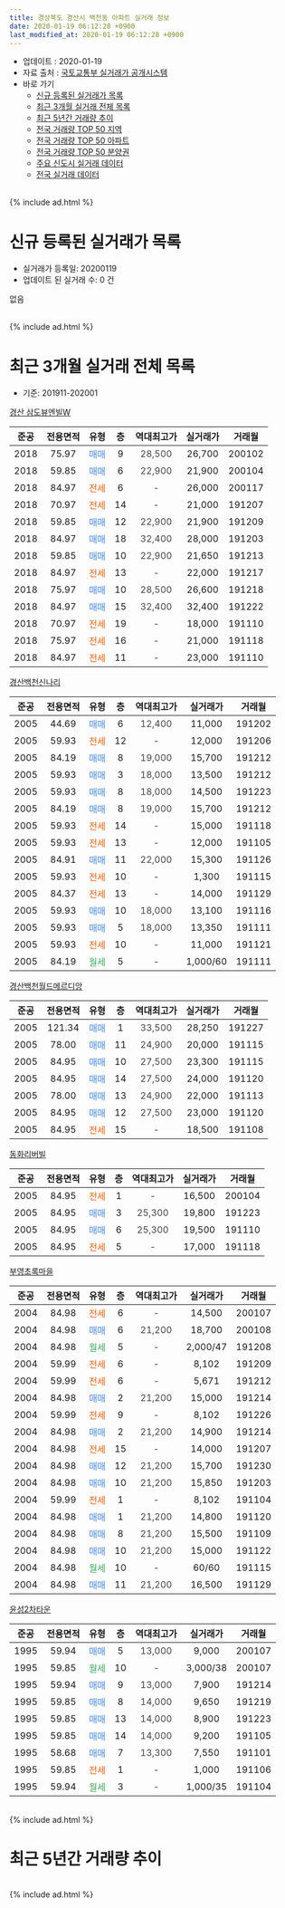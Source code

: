 ```yaml
---
title: 경상북도 경산시 백천동 아파트 실거래 정보
date: 2020-01-19 06:12:28 +0900
last_modified_at: 2020-01-19 06:12:28 +0900
---
```


* 업데이트 : 2020-01-19
* 자료 출처 : [국토교통부 실거래가 공개시스템](http://rt.molit.go.kr)
* 바로 가기
    * [신규 등록된 실거래가 목록](#신규-등록된-실거래가-목록)
    * [최근 3개월 실거래 전체 목록](#최근-3개월-실거래-전체-목록)
    * [최근 5년간 거래량 추이](#최근-5년간-거래량-추이)
    * [전국 거래량 TOP 50 지역](https://apt-info.github.io/apt-trade-info/최근-3개월-전국에서-가장-거래가-많이-발생한-지역)
    * [전국 거래량 TOP 50 아파트](https://apt-info.github.io/apt-trade-info/최근-3개월-전국에서-가장-거래가-많이-발생한-아파트)
    * [전국 거래량 TOP 50 분양권](https://apt-info.github.io/apt-trade-info/최근-3개월-전국에서-가장-거래가-많이-발생한-분양권)
    * [주요 신도시 실거래 데이터](https://apt-info.github.io/apt-trade-info/주요-신도시)
    * [전국 실거래 데이터](https://apt-info.github.io/apt-trade-info/전국)
<br>
{% include ad.html %}
<br>

# 신규 등록된 실거래가 목록
* 실거래가 등록일: 20200119
* 업데이트 된 실거래 수: 0 건

없음

<br>
{% include ad.html %}
<br>

# 최근 3개월 실거래 전체 목록
* 기준: 201911-202001


[경산 삼도뷰엔빌W](https://search.naver.com/search.naver?query=%EA%B2%BD%EC%83%81%EB%B6%81%EB%8F%84+%EA%B2%BD%EC%82%B0%EC%8B%9C+%EB%B0%B1%EC%B2%9C%EB%8F%99+%EA%B2%BD%EC%82%B0+%EC%82%BC%EB%8F%84%EB%B7%B0%EC%97%94%EB%B9%8CW)

|준공|전용면적|유형|층|역대최고가|실거래가|거래월|
|:---:|:---:|:---:|:---:|:---:|:---:|:---:|
|2018|75.97|<span style="color:#4285f3">매매</span>|9|<span style="color:#444444">28,500</span>|26,700|200102|
|2018|59.85|<span style="color:#4285f3">매매</span>|6|<span style="color:#444444">22,900</span>|21,900|200104|
|2018|84.97|<span style="color:#ff5a00">전세</span>|6|<span style="color:#444444">-</span>|26,000|200117|
|2018|70.97|<span style="color:#ff5a00">전세</span>|14|<span style="color:#444444">-</span>|21,000|191207|
|2018|59.85|<span style="color:#4285f3">매매</span>|12|<span style="color:#444444">22,900</span>|21,900|191209|
|2018|84.97|<span style="color:#4285f3">매매</span>|18|<span style="color:#444444">32,400</span>|28,000|191203|
|2018|59.85|<span style="color:#4285f3">매매</span>|10|<span style="color:#444444">22,900</span>|21,650|191213|
|2018|84.97|<span style="color:#ff5a00">전세</span>|13|<span style="color:#444444">-</span>|22,000|191217|
|2018|75.97|<span style="color:#4285f3">매매</span>|10|<span style="color:#444444">28,500</span>|26,600|191218|
|2018|84.97|<span style="color:#4285f3">매매</span>|15|<span style="color:#444444">32,400</span>|32,400|191222|
|2018|70.97|<span style="color:#ff5a00">전세</span>|19|<span style="color:#444444">-</span>|18,000|191110|
|2018|75.97|<span style="color:#ff5a00">전세</span>|16|<span style="color:#444444">-</span>|21,000|191118|
|2018|84.97|<span style="color:#ff5a00">전세</span>|11|<span style="color:#444444">-</span>|23,000|191110|

[경산백천신나리](https://search.naver.com/search.naver?query=%EA%B2%BD%EC%83%81%EB%B6%81%EB%8F%84+%EA%B2%BD%EC%82%B0%EC%8B%9C+%EB%B0%B1%EC%B2%9C%EB%8F%99+%EA%B2%BD%EC%82%B0%EB%B0%B1%EC%B2%9C%EC%8B%A0%EB%82%98%EB%A6%AC)

|준공|전용면적|유형|층|역대최고가|실거래가|거래월|
|:---:|:---:|:---:|:---:|:---:|:---:|:---:|
|2005|44.69|<span style="color:#4285f3">매매</span>|6|<span style="color:#444444">12,400</span>|11,000|191202|
|2005|59.93|<span style="color:#ff5a00">전세</span>|12|<span style="color:#444444">-</span>|12,000|191206|
|2005|84.19|<span style="color:#4285f3">매매</span>|8|<span style="color:#444444">19,000</span>|15,700|191212|
|2005|59.93|<span style="color:#4285f3">매매</span>|3|<span style="color:#444444">18,000</span>|13,500|191212|
|2005|59.93|<span style="color:#4285f3">매매</span>|8|<span style="color:#444444">18,000</span>|14,500|191223|
|2005|84.19|<span style="color:#4285f3">매매</span>|8|<span style="color:#444444">19,000</span>|15,700|191212|
|2005|59.93|<span style="color:#ff5a00">전세</span>|14|<span style="color:#444444">-</span>|15,000|191118|
|2005|59.93|<span style="color:#ff5a00">전세</span>|13|<span style="color:#444444">-</span>|12,000|191105|
|2005|84.91|<span style="color:#4285f3">매매</span>|11|<span style="color:#444444">22,000</span>|15,300|191126|
|2005|59.93|<span style="color:#ff5a00">전세</span>|10|<span style="color:#444444">-</span>|1,300|191115|
|2005|84.37|<span style="color:#ff5a00">전세</span>|13|<span style="color:#444444">-</span>|14,000|191129|
|2005|59.93|<span style="color:#4285f3">매매</span>|10|<span style="color:#444444">18,000</span>|13,100|191116|
|2005|59.93|<span style="color:#4285f3">매매</span>|5|<span style="color:#444444">18,000</span>|13,350|191111|
|2005|59.93|<span style="color:#ff5a00">전세</span>|10|<span style="color:#444444">-</span>|11,000|191121|
|2005|84.19|<span style="color:#34a853">월세</span>|5|<span style="color:#444444">-</span>|1,000/60|191111|

[경산백천월드메르디앙](https://search.naver.com/search.naver?query=%EA%B2%BD%EC%83%81%EB%B6%81%EB%8F%84+%EA%B2%BD%EC%82%B0%EC%8B%9C+%EB%B0%B1%EC%B2%9C%EB%8F%99+%EA%B2%BD%EC%82%B0%EB%B0%B1%EC%B2%9C%EC%9B%94%EB%93%9C%EB%A9%94%EB%A5%B4%EB%94%94%EC%95%99)

|준공|전용면적|유형|층|역대최고가|실거래가|거래월|
|:---:|:---:|:---:|:---:|:---:|:---:|:---:|
|2005|121.34|<span style="color:#4285f3">매매</span>|1|<span style="color:#444444">33,500</span>|28,250|191227|
|2005|78.00|<span style="color:#4285f3">매매</span>|11|<span style="color:#444444">24,900</span>|20,000|191115|
|2005|84.95|<span style="color:#4285f3">매매</span>|10|<span style="color:#444444">27,500</span>|23,300|191115|
|2005|84.95|<span style="color:#4285f3">매매</span>|14|<span style="color:#444444">27,500</span>|24,000|191120|
|2005|78.00|<span style="color:#4285f3">매매</span>|13|<span style="color:#444444">24,900</span>|22,000|191113|
|2005|84.95|<span style="color:#4285f3">매매</span>|12|<span style="color:#444444">27,500</span>|23,000|191120|
|2005|84.95|<span style="color:#ff5a00">전세</span>|15|<span style="color:#444444">-</span>|18,500|191108|

[동화리버빌](https://search.naver.com/search.naver?query=%EA%B2%BD%EC%83%81%EB%B6%81%EB%8F%84+%EA%B2%BD%EC%82%B0%EC%8B%9C+%EB%B0%B1%EC%B2%9C%EB%8F%99+%EB%8F%99%ED%99%94%EB%A6%AC%EB%B2%84%EB%B9%8C)

|준공|전용면적|유형|층|역대최고가|실거래가|거래월|
|:---:|:---:|:---:|:---:|:---:|:---:|:---:|
|2005|84.95|<span style="color:#ff5a00">전세</span>|1|<span style="color:#444444">-</span>|16,500|200104|
|2005|84.95|<span style="color:#4285f3">매매</span>|3|<span style="color:#444444">25,300</span>|19,800|191223|
|2005|84.95|<span style="color:#4285f3">매매</span>|6|<span style="color:#444444">25,300</span>|19,500|191110|
|2005|84.95|<span style="color:#ff5a00">전세</span>|5|<span style="color:#444444">-</span>|17,000|191118|

[부영초록마을](https://search.naver.com/search.naver?query=%EA%B2%BD%EC%83%81%EB%B6%81%EB%8F%84+%EA%B2%BD%EC%82%B0%EC%8B%9C+%EB%B0%B1%EC%B2%9C%EB%8F%99+%EB%B6%80%EC%98%81%EC%B4%88%EB%A1%9D%EB%A7%88%EC%9D%84)

|준공|전용면적|유형|층|역대최고가|실거래가|거래월|
|:---:|:---:|:---:|:---:|:---:|:---:|:---:|
|2004|84.98|<span style="color:#ff5a00">전세</span>|6|<span style="color:#444444">-</span>|14,500|200107|
|2004|84.98|<span style="color:#4285f3">매매</span>|6|<span style="color:#444444">21,200</span>|18,700|200108|
|2004|84.98|<span style="color:#34a853">월세</span>|5|<span style="color:#444444">-</span>|2,000/47|191208|
|2004|59.99|<span style="color:#ff5a00">전세</span>|6|<span style="color:#444444">-</span>|8,102|191209|
|2004|59.99|<span style="color:#ff5a00">전세</span>|6|<span style="color:#444444">-</span>|5,671|191212|
|2004|84.98|<span style="color:#4285f3">매매</span>|2|<span style="color:#444444">21,200</span>|15,000|191214|
|2004|59.99|<span style="color:#ff5a00">전세</span>|9|<span style="color:#444444">-</span>|8,102|191226|
|2004|84.98|<span style="color:#4285f3">매매</span>|2|<span style="color:#444444">21,200</span>|14,900|191214|
|2004|84.98|<span style="color:#ff5a00">전세</span>|15|<span style="color:#444444">-</span>|14,000|191207|
|2004|84.98|<span style="color:#4285f3">매매</span>|12|<span style="color:#444444">21,200</span>|15,700|191230|
|2004|84.98|<span style="color:#4285f3">매매</span>|10|<span style="color:#444444">21,200</span>|15,850|191203|
|2004|59.99|<span style="color:#ff5a00">전세</span>|1|<span style="color:#444444">-</span>|8,102|191104|
|2004|84.98|<span style="color:#4285f3">매매</span>|1|<span style="color:#444444">21,200</span>|14,800|191120|
|2004|84.98|<span style="color:#4285f3">매매</span>|8|<span style="color:#444444">21,200</span>|15,500|191109|
|2004|84.98|<span style="color:#4285f3">매매</span>|10|<span style="color:#444444">21,200</span>|15,000|191122|
|2004|84.98|<span style="color:#34a853">월세</span>|10|<span style="color:#444444">-</span>|60/60|191115|
|2004|84.98|<span style="color:#4285f3">매매</span>|11|<span style="color:#444444">21,200</span>|16,500|191129|


<script async src="//pagead2.googlesyndication.com/pagead/js/adsbygoogle.js"></script>
<!-- 기본 -->
<ins class="adsbygoogle"
     style="display:block"
     data-ad-client="ca-pub-1142216861245946"
     data-ad-slot="4805727019"
     data-ad-format="auto"
     data-full-width-responsive="true"></ins>
<script>
(adsbygoogle = window.adsbygoogle || []).push({});
</script>


[윤성2차타운](https://search.naver.com/search.naver?query=%EA%B2%BD%EC%83%81%EB%B6%81%EB%8F%84+%EA%B2%BD%EC%82%B0%EC%8B%9C+%EB%B0%B1%EC%B2%9C%EB%8F%99+%EC%9C%A4%EC%84%B12%EC%B0%A8%ED%83%80%EC%9A%B4)

|준공|전용면적|유형|층|역대최고가|실거래가|거래월|
|:---:|:---:|:---:|:---:|:---:|:---:|:---:|
|1995|59.94|<span style="color:#4285f3">매매</span>|5|<span style="color:#444444">13,000</span>|9,000|200107|
|1995|59.85|<span style="color:#34a853">월세</span>|10|<span style="color:#444444">-</span>|3,000/38|200107|
|1995|59.94|<span style="color:#4285f3">매매</span>|9|<span style="color:#444444">13,000</span>|7,900|191214|
|1995|59.85|<span style="color:#4285f3">매매</span>|8|<span style="color:#444444">14,000</span>|9,650|191219|
|1995|59.85|<span style="color:#4285f3">매매</span>|13|<span style="color:#444444">14,000</span>|8,900|191223|
|1995|59.85|<span style="color:#4285f3">매매</span>|14|<span style="color:#444444">14,000</span>|9,200|191105|
|1995|58.68|<span style="color:#4285f3">매매</span>|7|<span style="color:#444444">13,300</span>|7,550|191101|
|1995|59.85|<span style="color:#ff5a00">전세</span>|1|<span style="color:#444444">-</span>|1,000|191106|
|1995|59.94|<span style="color:#34a853">월세</span>|3|<span style="color:#444444">-</span>|1,000/35|191104|


<br>
{% include ad.html %}
<br>

# 최근 5년간 거래량 추이


<div style="width:100%;">
    <canvas id="deal_progress" height="200"></canvas>
</div>

<script>
new Chart(document.getElementById("deal_progress"), {
    type: 'line',
    data: {
        labels: ['201501','201502','201503','201504','201505','201506','201507','201508','201509','201510','201511','201512','201601','201602','201603','201604','201605','201606','201607','201608','201609','201610','201611','201612','201701','201702','201703','201704','201705','201706','201707','201708','201709','201710','201711','201712','201801','201802','201803','201804','201805','201806','201807','201808','201809','201810','201811','201812','201901','201902','201903','201904','201905','201906','201907','201908','201909','201910','201911','201912','202001'],
        datasets: [{
            label: '매매',
            pointRadius: 1,
            data: [18, 20, 40, 25, 13, 13, 18, 11, 13, 18, 12, 0, 5, 6, 9, 6, 11, 11, 8, 14, 10, 13, 19, 12, 11, 13, 17, 16, 18, 16, 18, 23, 21, 21, 28, 19, 45, 27, 48, 37, 73, 66, 48, 66, 39, 33, 20, 15, 21, 10, 18, 13, 20, 40, 45, 13, 19, 20, 15, 19, 4],
            borderColor: "rgba(255, 201, 14, 1)",
            backgroundColor: "rgba(255, 201, 14, 0.5)",
            fill: false,
            lineTension: 0
        },{
            label: '전월세',
            pointRadius: 1,
            data: [8, 8, 12, 11, 4, 9, 7, 13, 8, 10, 10, 12, 11, 14, 15, 11, 12, 12, 7, 10, 6, 12, 5, 9, 5, 8, 11, 5, 7, 4, 5, 4, 9, 7, 9, 10, 10, 5, 13, 13, 20, 30, 36, 33, 32, 36, 23, 24, 21, 18, 16, 7, 12, 11, 18, 6, 14, 13, 15, 8, 4],
            borderColor: "rgba(0, 141, 185, 1)",
            backgroundColor: "rgba(0, 141, 185, 0.5)",
            fill: false,
            lineTension: 0
        }
        ]
    },
    options: {
        responsive: true,
        title: {
            display: false
        },
        tooltips: {
            mode: 'index',
            intersect: false
        },
        hover: {
            mode: 'nearest',
            intersect: true
        },
        scales: {
            xAxes: [{
                display: true,
                scaleLabel: {
                    display: true,
                    labelString: '년/월'
                }
            }],
            yAxes: [{
                display: true,
                ticks: {
                    suggestedMin: 0,
                },
                scaleLabel: {
                    display: true,
                    labelString: '실거래 수'
                }
            }]
        }
    }
});

</script>


<br>
{% include ad.html %}
<br>

